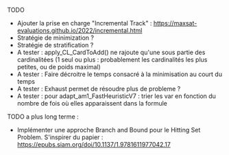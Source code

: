 
TODO
- Ajouter la prise en charge "Incremental Track" : https://maxsat-evaluations.github.io/2022/incremental.html
- Stratégie de minimization ?
- Stratégie de stratification ?
- A tester : apply_CL_CardToAdd() ne rajoute qu'une sous partie des cardinalitées (1 seul ou plus : probablement les cardinalités les plus petites, ou de poids maximal)
- A tester : Faire décroitre le temps consacré à la minimisation au court du temps
- A tester : Exhaust permet de résoudre plus de probleme ?
- A tester : pour adapt_am1_FastHeuristicV7 : trier les var en fonction du nombre de fois où elles apparaissent dans la formule



TODO a plus long terme :
- Implémenter une approche Branch and Bound pour le Hitting Set Problem. S'inspirer du papier : https://epubs.siam.org/doi/10.1137/1.9781611977042.17

